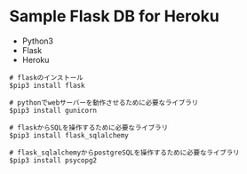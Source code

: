 # Sample Flask DB for Heroku

* Python3
* Flask
* Heroku

```
# flaskのインストール
$pip3 install flask

# pythonでwebサーバーを動作させるために必要なライブラリ
$pip3 install gunicorn

# flaskからSQLを操作するために必要なライブラリ
$pip3 install flask_sqlalchemy

# flask_sqlalchemyからpostgreSQLを操作するために必要なライブラリ
$pip3 install psycopg2
```